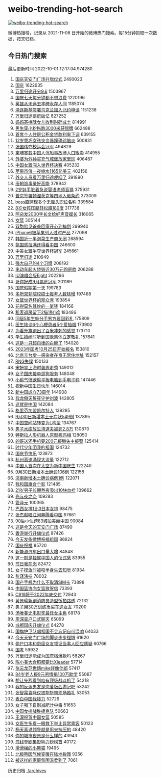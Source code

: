 # weibo-trending-hot-search

[![weibo-trending-hot-search](https://github.com/ameizi/weibo-trending-hot-search/actions/workflows/ci.yml/badge.svg)](https://github.com/ameizi/weibo-trending-hot-search/actions/workflows/ci.yml)

微博热搜榜，记录从 2021-11-08 日开始的微博热门搜索。每15分钟抓取一次数据，按天[归档](./archives)。

## 今日热门搜索

<!-- BEGIN --> 
最后更新时间 2022-10-01 12:17:04.974280 
1. [国庆天安门广场升旗仪式](https://s.weibo.com/weibo?q=%23%E5%9B%BD%E5%BA%86%E5%A4%A9%E5%AE%89%E9%97%A8%E5%B9%BF%E5%9C%BA%E5%8D%87%E6%97%97%E4%BB%AA%E5%BC%8F%23&t=31&band_rank=4&Refer=top) 2490023
1. [国庆](https://s.weibo.com/weibo?q=%23%E5%9B%BD%E5%BA%86%23&t=31&band_rank=1&Refer=top) 1622935
1. [万里归途开分9.6](https://s.weibo.com/weibo?q=%23%E4%B8%87%E9%87%8C%E5%BD%92%E9%80%94%E5%BC%80%E5%88%869.6%23&t=31&band_rank=2&Refer=top) 1503967
1. [国庆七天每分钟都不想浪费](https://s.weibo.com/weibo?q=%23%E5%9B%BD%E5%BA%86%E4%B8%83%E5%A4%A9%E6%AF%8F%E5%88%86%E9%92%9F%E9%83%BD%E4%B8%8D%E6%83%B3%E6%B5%AA%E8%B4%B9%23&t=31&band_rank=13&Refer=top) 1220196
1. [英雄从未远去丰碑永存人间](https://s.weibo.com/weibo?q=%23%E8%8B%B1%E9%9B%84%E4%BB%8E%E6%9C%AA%E8%BF%9C%E5%8E%BB%E4%B8%B0%E7%A2%91%E6%B0%B8%E5%AD%98%E4%BA%BA%E9%97%B4%23&t=31&band_rank=3&Refer=top) 1185074
1. [泽连斯基签署乌克兰加入北约申请](https://s.weibo.com/weibo?q=%23%E6%B3%BD%E8%BF%9E%E6%96%AF%E5%9F%BA%E7%AD%BE%E7%BD%B2%E4%B9%8C%E5%85%8B%E5%85%B0%E5%8A%A0%E5%85%A5%E5%8C%97%E7%BA%A6%E7%94%B3%E8%AF%B7%23&t=31&band_rank=4&Refer=top) 1151238
1. [万里归途票房破亿](https://s.weibo.com/weibo?q=%23%E4%B8%87%E9%87%8C%E5%BD%92%E9%80%94%E7%A5%A8%E6%88%BF%E7%A0%B4%E4%BA%BF%23&t=31&band_rank=2&Refer=top) 827252
1. [妈妈寄桃酥女儿收到时碎成土](https://s.weibo.com/weibo?q=%23%E5%A6%88%E5%A6%88%E5%AF%84%E6%A1%83%E9%85%A5%E5%A5%B3%E5%84%BF%E6%94%B6%E5%88%B0%E6%97%B6%E7%A2%8E%E6%88%90%E5%9C%9F%23&t=31&band_rank=33&Refer=top) 814991
1. [男生穿小粉拖跑3000米获银牌](https://s.weibo.com/weibo?q=%23%E7%94%B7%E7%94%9F%E7%A9%BF%E5%B0%8F%E7%B2%89%E6%8B%96%E8%B7%913000%E7%B1%B3%E8%8E%B7%E9%93%B6%E7%89%8C%23&t=31&band_rank=5&Refer=top) 662488
1. [首套个人住房公积金贷款利率下调](https://s.weibo.com/weibo?q=%23%E9%A6%96%E5%A5%97%E4%B8%AA%E4%BA%BA%E4%BD%8F%E6%88%BF%E5%85%AC%E7%A7%AF%E9%87%91%E8%B4%B7%E6%AC%BE%E5%88%A9%E7%8E%87%E4%B8%8B%E8%B0%83%23&t=31&band_rank=5&Refer=top) 639155
1. [12岁乖巧女孩突变暴躁确诊脑炎](https://s.weibo.com/weibo?q=%2312%E5%B2%81%E4%B9%96%E5%B7%A7%E5%A5%B3%E5%AD%A9%E7%AA%81%E5%8F%98%E6%9A%B4%E8%BA%81%E7%A1%AE%E8%AF%8A%E8%84%91%E7%82%8E%23&t=31&band_rank=40&Refer=top) 500831
1. [张国伟夺校运会冠军](https://s.weibo.com/weibo?q=%23%E5%BC%A0%E5%9B%BD%E4%BC%9F%E5%A4%BA%E6%A0%A1%E8%BF%90%E4%BC%9A%E5%86%A0%E5%86%9B%23&t=31&band_rank=32&Refer=top) 494829
1. [柬埔寨载中国人沉船事故涉人口贩卖](https://s.weibo.com/weibo?q=%23%E6%9F%AC%E5%9F%94%E5%AF%A8%E8%BD%BD%E4%B8%AD%E5%9B%BD%E4%BA%BA%E6%B2%89%E8%88%B9%E4%BA%8B%E6%95%85%E6%B6%89%E4%BA%BA%E5%8F%A3%E8%B4%A9%E5%8D%96%23&t=31&band_rank=41&Refer=top) 414955
1. [外婆为外孙买充气城堡放家里玩](https://s.weibo.com/weibo?q=%23%E5%A4%96%E5%A9%86%E4%B8%BA%E5%A4%96%E5%AD%99%E4%B9%B0%E5%85%85%E6%B0%94%E5%9F%8E%E5%A0%A1%E6%94%BE%E5%AE%B6%E9%87%8C%E7%8E%A9%23&t=31&band_rank=6&Refer=top) 406487
1. [中国女篮闯入世界杯决赛](https://s.weibo.com/weibo?q=%23%E4%B8%AD%E5%9B%BD%E5%A5%B3%E7%AF%AE%E9%97%AF%E5%85%A5%E4%B8%96%E7%95%8C%E6%9D%AF%E5%86%B3%E8%B5%9B%23&t=31&band_rank=7&Refer=top) 405232
1. [苹果市值一夜缩水1165亿美元](https://s.weibo.com/weibo?q=%23%E8%8B%B9%E6%9E%9C%E5%B8%82%E5%80%BC%E4%B8%80%E5%A4%9C%E7%BC%A9%E6%B0%B41165%E4%BA%BF%E7%BE%8E%E5%85%83%23&t=31&band_rank=33&Refer=top) 402156
1. [外交人员看万里归途哽咽了](https://s.weibo.com/weibo?q=%23%E5%A4%96%E4%BA%A4%E4%BA%BA%E5%91%98%E7%9C%8B%E4%B8%87%E9%87%8C%E5%BD%92%E9%80%94%E5%93%BD%E5%92%BD%E4%BA%86%23&t=31&band_rank=8&Refer=top) 391890
1. [唐朝诡事录好高能](https://s.weibo.com/weibo?q=%23%E5%94%90%E6%9C%9D%E8%AF%A1%E4%BA%8B%E5%BD%95%E5%A5%BD%E9%AB%98%E8%83%BD%23&t=31&band_rank=12&Refer=top) 378942
1. [2岁娃手脏着急说婴语老师盲猜](https://s.weibo.com/weibo?q=%232%E5%B2%81%E5%A8%83%E6%89%8B%E8%84%8F%E7%9D%80%E6%80%A5%E8%AF%B4%E5%A9%B4%E8%AF%AD%E8%80%81%E5%B8%88%E7%9B%B2%E7%8C%9C%23&t=31&band_rank=9&Refer=top) 375931
1. [普京签署顿涅茨克等四地入俄条约](https://s.weibo.com/weibo?q=%23%E6%99%AE%E4%BA%AC%E7%AD%BE%E7%BD%B2%E9%A1%BF%E6%B6%85%E8%8C%A8%E5%85%8B%E7%AD%89%E5%9B%9B%E5%9C%B0%E5%85%A5%E4%BF%84%E6%9D%A1%E7%BA%A6%23&t=31&band_rank=10&Refer=top) 373009
1. [boss直聘现多个无厘头职位名称](https://s.weibo.com/weibo?q=%23boss%E7%9B%B4%E8%81%98%E7%8E%B0%E5%A4%9A%E4%B8%AA%E6%97%A0%E5%8E%98%E5%A4%B4%E8%81%8C%E4%BD%8D%E5%90%8D%E7%A7%B0%23&t=31&band_rank=49&Refer=top) 339584
1. [8岁女孩压腿轻松超180度](https://s.weibo.com/weibo?q=%238%E5%B2%81%E5%A5%B3%E5%AD%A9%E5%8E%8B%E8%85%BF%E8%BD%BB%E6%9D%BE%E8%B6%85180%E5%BA%A6%23&t=31&band_rank=16&Refer=top) 317738
1. [阿朵发2000字长文给好声音蝶长](https://s.weibo.com/weibo?q=%23%E9%98%BF%E6%9C%B5%E5%8F%912000%E5%AD%97%E9%95%BF%E6%96%87%E7%BB%99%E5%A5%BD%E5%A3%B0%E9%9F%B3%E8%9D%B6%E9%95%BF%23&t=31&band_rank=11&Refer=top) 316065
1. [女篮](https://s.weibo.com/weibo?q=%E5%A5%B3%E7%AF%AE&t=31&band_rank=35&Refer=top) 305144
1. [双胞胎见爸爸回家开心到摔倒](https://s.weibo.com/weibo?q=%23%E5%8F%8C%E8%83%9E%E8%83%8E%E8%A7%81%E7%88%B8%E7%88%B8%E5%9B%9E%E5%AE%B6%E5%BC%80%E5%BF%83%E5%88%B0%E6%91%94%E5%80%92%23&t=31&band_rank=31&Refer=top) 299940
1. [iPhone6被苹果列入过时产品](https://s.weibo.com/weibo?q=%23iPhone6%E8%A2%AB%E8%8B%B9%E6%9E%9C%E5%88%97%E5%85%A5%E8%BF%87%E6%97%B6%E4%BA%A7%E5%93%81%23&t=31&band_rank=11&Refer=top) 277098
1. [韩国近一半泡菜生产商关闭](https://s.weibo.com/weibo?q=%23%E9%9F%A9%E5%9B%BD%E8%BF%91%E4%B8%80%E5%8D%8A%E6%B3%A1%E8%8F%9C%E7%94%9F%E4%BA%A7%E5%95%86%E5%85%B3%E9%97%AD%23&t=31&band_rank=12&Refer=top) 268594
1. [氛围感拉满还得看中国](https://s.weibo.com/weibo?q=%23%E6%B0%9B%E5%9B%B4%E6%84%9F%E6%8B%89%E6%BB%A1%E8%BF%98%E5%BE%97%E7%9C%8B%E4%B8%AD%E5%9B%BD%23&t=31&band_rank=15&Refer=top) 246600
1. [中美女篮争夺世界杯冠军](https://s.weibo.com/weibo?q=%23%E4%B8%AD%E7%BE%8E%E5%A5%B3%E7%AF%AE%E4%BA%89%E5%A4%BA%E4%B8%96%E7%95%8C%E6%9D%AF%E5%86%A0%E5%86%9B%23&t=31&band_rank=24&Refer=top) 245661
1. [万里归途](https://s.weibo.com/weibo?q=%E4%B8%87%E9%87%8C%E5%BD%92%E9%80%94&t=31&band_rank=14&Refer=top) 210949
1. [强大自己的4个习惯](https://s.weibo.com/weibo?q=%23%E5%BC%BA%E5%A4%A7%E8%87%AA%E5%B7%B1%E7%9A%844%E4%B8%AA%E4%B9%A0%E6%83%AF%23&t=31&band_rank=45&Refer=top) 208192
1. [电动车起火烧毁近30万元购房款](https://s.weibo.com/weibo?q=%23%E7%94%B5%E5%8A%A8%E8%BD%A6%E8%B5%B7%E7%81%AB%E7%83%A7%E6%AF%81%E8%BF%9130%E4%B8%87%E5%85%83%E8%B4%AD%E6%88%BF%E6%AC%BE%23&t=31&band_rank=49&Refer=top) 206288
1. [IU演唱会版Eight](https://s.weibo.com/weibo?q=%23IU%E6%BC%94%E5%94%B1%E4%BC%9A%E7%89%88Eight%23&t=31&band_rank=17&Refer=top) 202296
1. [哥你好成9月票房冠军](https://s.weibo.com/weibo?q=%23%E5%93%A5%E4%BD%A0%E5%A5%BD%E6%88%909%E6%9C%88%E7%A5%A8%E6%88%BF%E5%86%A0%E5%86%9B%23&t=31&band_rank=18&Refer=top) 201189
1. [国庆假期第一天](https://s.weibo.com/weibo?q=%23%E5%9B%BD%E5%BA%86%E5%81%87%E6%9C%9F%E7%AC%AC%E4%B8%80%E5%A4%A9%23&t=31&band_rank=15&Refer=top) 199783
1. [多所双非院校硕士报考人数猛增](https://s.weibo.com/weibo?q=%23%E5%A4%9A%E6%89%80%E5%8F%8C%E9%9D%9E%E9%99%A2%E6%A0%A1%E7%A1%95%E5%A3%AB%E6%8A%A5%E8%80%83%E4%BA%BA%E6%95%B0%E7%8C%9B%E5%A2%9E%23&t=31&band_rank=15&Refer=top) 197488
1. [女篮世界杯的观众席](https://s.weibo.com/weibo?q=%23%E5%A5%B3%E7%AF%AE%E4%B8%96%E7%95%8C%E6%9D%AF%E7%9A%84%E8%A7%82%E4%BC%97%E5%B8%AD%23&t=31&band_rank=44&Refer=top) 193854
1. [花得莫名其妙的一笔钱](https://s.weibo.com/weibo?q=%23%E8%8A%B1%E5%BE%97%E8%8E%AB%E5%90%8D%E5%85%B6%E5%A6%99%E7%9A%84%E4%B8%80%E7%AC%94%E9%92%B1%23&t=31&band_rank=38&Refer=top) 184166
1. [租客退房留下2猫1狗1鸡](https://s.weibo.com/weibo?q=%23%E7%A7%9F%E5%AE%A2%E9%80%80%E6%88%BF%E7%95%99%E4%B8%8B2%E7%8C%AB1%E7%8B%971%E9%B8%A1%23&t=31&band_rank=21&Refer=top) 183486
1. [同居5年生娃分手男方要回彩礼](https://s.weibo.com/weibo?q=%23%E5%90%8C%E5%B1%855%E5%B9%B4%E7%94%9F%E5%A8%83%E5%88%86%E6%89%8B%E7%94%B7%E6%96%B9%E8%A6%81%E5%9B%9E%E5%BD%A9%E7%A4%BC%23&t=31&band_rank=22&Refer=top) 175809
1. [医生接诊6个心梗患者5个爱抽烟](https://s.weibo.com/weibo?q=%23%E5%8C%BB%E7%94%9F%E6%8E%A5%E8%AF%8A6%E4%B8%AA%E5%BF%83%E6%A2%97%E6%82%A3%E8%80%855%E4%B8%AA%E7%88%B1%E6%8A%BD%E7%83%9F%23&t=31&band_rank=31&Refer=top) 173900
1. [为看升旗跑出了百米冲刺的感觉](https://s.weibo.com/weibo?q=%23%E4%B8%BA%E7%9C%8B%E5%8D%87%E6%97%97%E8%B7%91%E5%87%BA%E4%BA%86%E7%99%BE%E7%B1%B3%E5%86%B2%E5%88%BA%E7%9A%84%E6%84%9F%E8%A7%89%23&t=31&band_rank=24&Refer=top) 173710
1. [学生嬉闹时听到国歌集体立定敬礼](https://s.weibo.com/weibo?q=%23%E5%AD%A6%E7%94%9F%E5%AC%89%E9%97%B9%E6%97%B6%E5%90%AC%E5%88%B0%E5%9B%BD%E6%AD%8C%E9%9B%86%E4%BD%93%E7%AB%8B%E5%AE%9A%E6%95%AC%E7%A4%BC%23&t=31&band_rank=10&Refer=top) 157641
1. [这是一只超自律的白鲸了](https://s.weibo.com/weibo?q=%23%E8%BF%99%E6%98%AF%E4%B8%80%E5%8F%AA%E8%B6%85%E8%87%AA%E5%BE%8B%E7%9A%84%E7%99%BD%E9%B2%B8%E4%BA%86%23&t=31&band_rank=17&Refer=top) 154028
1. [2023年国考10月25日开始报名](https://s.weibo.com/weibo?q=%232023%E5%B9%B4%E5%9B%BD%E8%80%8310%E6%9C%8825%E6%97%A5%E5%BC%80%E5%A7%8B%E6%8A%A5%E5%90%8D%23&t=31&band_rank=18&Refer=top) 153810
1. [北京丰台增一感染者在京无常住地址](https://s.weibo.com/weibo?q=%23%E5%8C%97%E4%BA%AC%E4%B8%B0%E5%8F%B0%E5%A2%9E%E4%B8%80%E6%84%9F%E6%9F%93%E8%80%85%E5%9C%A8%E4%BA%AC%E6%97%A0%E5%B8%B8%E4%BD%8F%E5%9C%B0%E5%9D%80%23&t=31&band_rank=12&Refer=top) 152157
1. [RNG失误](https://s.weibo.com/weibo?q=%23RNG%E5%A4%B1%E8%AF%AF%23&t=31&band_rank=19&Refer=top) 150133
1. [宋妍霏上海时装周走秀](https://s.weibo.com/weibo?q=%23%E5%AE%8B%E5%A6%8D%E9%9C%8F%E4%B8%8A%E6%B5%B7%E6%97%B6%E8%A3%85%E5%91%A8%E8%B5%B0%E7%A7%80%23&t=31&band_rank=20&Refer=top) 149012
1. [女子国庆接单遛狗服务](https://s.weibo.com/weibo?q=%23%E5%A5%B3%E5%AD%90%E5%9B%BD%E5%BA%86%E6%8E%A5%E5%8D%95%E9%81%9B%E7%8B%97%E6%9C%8D%E5%8A%A1%23&t=31&band_rank=14&Refer=top) 148048
1. [小偷气愤欲偷平板电脑到手电子秤](https://s.weibo.com/weibo?q=%23%E5%B0%8F%E5%81%B7%E6%B0%94%E6%84%A4%E6%AC%B2%E5%81%B7%E5%B9%B3%E6%9D%BF%E7%94%B5%E8%84%91%E5%88%B0%E6%89%8B%E7%94%B5%E5%AD%90%E7%A7%A4%23&t=31&band_rank=23&Refer=top) 147446
1. [祝新中国生日快乐](https://s.weibo.com/weibo?q=%23%E7%A5%9D%E6%96%B0%E4%B8%AD%E5%9B%BD%E7%94%9F%E6%97%A5%E5%BF%AB%E4%B9%90%23&t=31&band_rank=20&Refer=top) 146014
1. [新中国成立73周年](https://s.weibo.com/weibo?q=%23%E6%96%B0%E4%B8%AD%E5%9B%BD%E6%88%90%E7%AB%8B73%E5%91%A8%E5%B9%B4%23&t=31&band_rank=24&Refer=top) 144908
1. [我龙傲天誓死守护刘波](https://s.weibo.com/weibo?q=%23%E6%88%91%E9%BE%99%E5%82%B2%E5%A4%A9%E8%AA%93%E6%AD%BB%E5%AE%88%E6%8A%A4%E5%88%98%E6%B3%A2%23&t=31&band_rank=15&Refer=top) 142805
1. [这就是中国](https://s.weibo.com/weibo?q=%23%E8%BF%99%E5%B0%B1%E6%98%AF%E4%B8%AD%E5%9B%BD%23&t=31&band_rank=27&Refer=top) 142084
1. [格里芬加盟凯尔特人](https://s.weibo.com/weibo?q=%23%E6%A0%BC%E9%87%8C%E8%8A%AC%E5%8A%A0%E7%9B%9F%E5%87%AF%E5%B0%94%E7%89%B9%E4%BA%BA%23&t=31&band_rank=29&Refer=top) 139295
1. [9月30日新增本土无症状549例](https://s.weibo.com/weibo?q=%239%E6%9C%8830%E6%97%A5%E6%96%B0%E5%A2%9E%E6%9C%AC%E5%9C%9F%E6%97%A0%E7%97%87%E7%8A%B6549%E4%BE%8B%23&t=31&band_rank=18&Refer=top) 137895
1. [中国空间站转变为L构型](https://s.weibo.com/weibo?q=%23%E4%B8%AD%E5%9B%BD%E7%A9%BA%E9%97%B4%E7%AB%99%E8%BD%AC%E5%8F%98%E4%B8%BAL%E6%9E%84%E5%9E%8B%23&t=31&band_rank=20&Refer=top) 134767
1. [男子水库放生清道夫被罚2.8万](https://s.weibo.com/weibo?q=%23%E7%94%B7%E5%AD%90%E6%B0%B4%E5%BA%93%E6%94%BE%E7%94%9F%E6%B8%85%E9%81%93%E5%A4%AB%E8%A2%AB%E7%BD%9A2.8%E4%B8%87%23&t=31&band_rank=25&Refer=top) 130870
1. [特斯拉人形机器人原型机亮相](https://s.weibo.com/weibo?q=%23%E7%89%B9%E6%96%AF%E6%8B%89%E4%BA%BA%E5%BD%A2%E6%9C%BA%E5%99%A8%E4%BA%BA%E5%8E%9F%E5%9E%8B%E6%9C%BA%E4%BA%AE%E7%9B%B8%23&t=31&band_rank=23&Refer=top) 128050
1. [的哥送还手机要200元报酬失主报警](https://s.weibo.com/weibo?q=%23%E7%9A%84%E5%93%A5%E9%80%81%E8%BF%98%E6%89%8B%E6%9C%BA%E8%A6%81200%E5%85%83%E6%8A%A5%E9%85%AC%E5%A4%B1%E4%B8%BB%E6%8A%A5%E8%AD%A6%23&t=31&band_rank=26&Refer=top) 125414
1. [时代少年团我的祖国](https://s.weibo.com/weibo?q=%23%E6%97%B6%E4%BB%A3%E5%B0%91%E5%B9%B4%E5%9B%A2%E6%88%91%E7%9A%84%E7%A5%96%E5%9B%BD%23&t=31&band_rank=25&Refer=top) 124732
1. [国庆节快乐](https://s.weibo.com/weibo?q=%23%E5%9B%BD%E5%BA%86%E8%8A%82%E5%BF%AB%E4%B9%90%23&t=31&band_rank=31&Refer=top) 123873
1. [杭州高速涌现大流量](https://s.weibo.com/weibo?q=%23%E6%9D%AD%E5%B7%9E%E9%AB%98%E9%80%9F%E6%B6%8C%E7%8E%B0%E5%A4%A7%E6%B5%81%E9%87%8F%23&t=31&band_rank=48&Refer=top) 122712
1. [中国人首次在太空为新中国庆生](https://s.weibo.com/weibo?q=%23%E4%B8%AD%E5%9B%BD%E4%BA%BA%E9%A6%96%E6%AC%A1%E5%9C%A8%E5%A4%AA%E7%A9%BA%E4%B8%BA%E6%96%B0%E4%B8%AD%E5%9B%BD%E5%BA%86%E7%94%9F%23&t=31&band_rank=27&Refer=top) 122240
1. [9月30日新增本土确诊106例](https://s.weibo.com/weibo?q=%239%E6%9C%8830%E6%97%A5%E6%96%B0%E5%A2%9E%E6%9C%AC%E5%9C%9F%E7%A1%AE%E8%AF%8A106%E4%BE%8B%23&t=31&band_rank=28&Refer=top) 122158
1. [济南新增本土确诊病例1例](https://s.weibo.com/weibo?q=%E6%B5%8E%E5%8D%97%E6%96%B0%E5%A2%9E%E6%9C%AC%E5%9C%9F%E7%A1%AE%E8%AF%8A%E7%97%85%E4%BE%8B1%E4%BE%8B&t=31&band_rank=29&Refer=top) 122071
1. [我和国旗合个影](https://s.weibo.com/weibo?q=%23%E6%88%91%E5%92%8C%E5%9B%BD%E6%97%97%E5%90%88%E4%B8%AA%E5%BD%B1%23&t=31&band_rank=27&Refer=top) 121485
1. [21岁男子长期熬夜吸出10块血栓](https://s.weibo.com/weibo?q=%2321%E5%B2%81%E7%94%B7%E5%AD%90%E9%95%BF%E6%9C%9F%E7%86%AC%E5%A4%9C%E5%90%B8%E5%87%BA10%E5%9D%97%E8%A1%80%E6%A0%93%23&t=31&band_rank=29&Refer=top) 109662
1. [光与夜之恋](https://s.weibo.com/weibo?q=%23%E5%85%89%E4%B8%8E%E5%A4%9C%E4%B9%8B%E6%81%8B%23&t=31&band_rank=28&Refer=top) 109283
1. [管泽元](https://s.weibo.com/weibo?q=%E7%AE%A1%E6%B3%BD%E5%85%83&t=31&band_rank=33&Refer=top) 100365
1. [巴西女排1比3日本女排](https://s.weibo.com/weibo?q=%23%E5%B7%B4%E8%A5%BF%E5%A5%B3%E6%8E%921%E6%AF%943%E6%97%A5%E6%9C%AC%E5%A5%B3%E6%8E%92%23&t=31&band_rank=30&Refer=top) 98475
1. [张杰献唱江河奔腾看中国](https://s.weibo.com/weibo?q=%23%E5%BC%A0%E6%9D%B0%E7%8C%AE%E5%94%B1%E6%B1%9F%E6%B2%B3%E5%A5%94%E8%85%BE%E7%9C%8B%E4%B8%AD%E5%9B%BD%23&t=31&band_rank=34&Refer=top) 97661
1. [90后小伙跨83城拍美丽中国](https://s.weibo.com/weibo?q=%2390%E5%90%8E%E5%B0%8F%E4%BC%99%E8%B7%A883%E5%9F%8E%E6%8B%8D%E7%BE%8E%E4%B8%BD%E4%B8%AD%E5%9B%BD%23&t=31&band_rank=38&Refer=top) 90084
1. [这是今天的天安门广场](https://s.weibo.com/weibo?q=%23%E8%BF%99%E6%98%AF%E4%BB%8A%E5%A4%A9%E7%9A%84%E5%A4%A9%E5%AE%89%E9%97%A8%E5%B9%BF%E5%9C%BA%23&t=31&band_rank=40&Refer=top) 87490
1. [香港举行升旗仪式](https://s.weibo.com/weibo?q=%23%E9%A6%99%E6%B8%AF%E4%B8%BE%E8%A1%8C%E5%8D%87%E6%97%97%E4%BB%AA%E5%BC%8F%23&t=31&band_rank=37&Refer=top) 87426
1. [今天发条微博祝福祖国](https://s.weibo.com/weibo?q=%23%E4%BB%8A%E5%A4%A9%E5%8F%91%E6%9D%A1%E5%BE%AE%E5%8D%9A%E7%A5%9D%E7%A6%8F%E7%A5%96%E5%9B%BD%23&t=31&band_rank=37&Refer=top) 86924
1. [国庆祝福](https://s.weibo.com/weibo?q=%E5%9B%BD%E5%BA%86%E7%A5%9D%E7%A6%8F&t=31&band_rank=41&Refer=top) 85720
1. [新能源汽车出口量大增](https://s.weibo.com/weibo?q=%23%E6%96%B0%E8%83%BD%E6%BA%90%E6%B1%BD%E8%BD%A6%E5%87%BA%E5%8F%A3%E9%87%8F%E5%A4%A7%E5%A2%9E%23&t=31&band_rank=50&Refer=top) 84848
1. [这一刻是独属中国人的仪式感](https://s.weibo.com/weibo?q=%23%E8%BF%99%E4%B8%80%E5%88%BB%E6%98%AF%E7%8B%AC%E5%B1%9E%E4%B8%AD%E5%9B%BD%E4%BA%BA%E7%9A%84%E4%BB%AA%E5%BC%8F%E6%84%9F%23&t=31&band_rank=39&Refer=top) 83955
1. [节日我在岗](https://s.weibo.com/weibo?q=%23%E8%8A%82%E6%97%A5%E6%88%91%E5%9C%A8%E5%B2%97%23&t=31&band_rank=40&Refer=top) 82472
1. [女子摸鱼时被咬半身失去知觉](https://s.weibo.com/weibo?q=%23%E5%A5%B3%E5%AD%90%E6%91%B8%E9%B1%BC%E6%97%B6%E8%A2%AB%E5%92%AC%E5%8D%8A%E8%BA%AB%E5%A4%B1%E5%8E%BB%E7%9F%A5%E8%A7%89%23&t=31&band_rank=32&Refer=top) 81934
1. [张译演技](https://s.weibo.com/weibo?q=%E5%BC%A0%E8%AF%91%E6%BC%94%E6%8A%80&t=31&band_rank=42&Refer=top) 78002
1. [国产手机为什么不取消SIM卡](https://s.weibo.com/weibo?q=%23%E5%9B%BD%E4%BA%A7%E6%89%8B%E6%9C%BA%E4%B8%BA%E4%BB%80%E4%B9%88%E4%B8%8D%E5%8F%96%E6%B6%88SIM%E5%8D%A1%23&t=31&band_rank=34&Refer=top) 73898
1. [中国篮协向女篮致贺信](https://s.weibo.com/weibo?q=%23%E4%B8%AD%E5%9B%BD%E7%AF%AE%E5%8D%8F%E5%90%91%E5%A5%B3%E7%AF%AE%E8%87%B4%E8%B4%BA%E4%BF%A1%23&t=31&band_rank=35&Refer=top) 73393
1. [C919将于2022年底交付](https://s.weibo.com/weibo?q=%23C919%E5%B0%86%E4%BA%8E2022%E5%B9%B4%E5%BA%95%E4%BA%A4%E4%BB%98%23&t=31&band_rank=36&Refer=top) 72943
1. [黄景瑜新剧消防员造型饭拍路透](https://s.weibo.com/weibo?q=%23%E9%BB%84%E6%99%AF%E7%91%9C%E6%96%B0%E5%89%A7%E6%B6%88%E9%98%B2%E5%91%98%E9%80%A0%E5%9E%8B%E9%A5%AD%E6%8B%8D%E8%B7%AF%E9%80%8F%23&t=31&band_rank=37&Refer=top) 72132
1. [男子用30万训练币买车送女友](https://s.weibo.com/weibo?q=%23%E7%94%B7%E5%AD%90%E7%94%A830%E4%B8%87%E8%AE%AD%E7%BB%83%E5%B8%81%E4%B9%B0%E8%BD%A6%E9%80%81%E5%A5%B3%E5%8F%8B%23&t=31&band_rank=38&Refer=top) 70200
1. [汤唯春史电影奖最佳女主角](https://s.weibo.com/weibo?q=%23%E6%B1%A4%E5%94%AF%E6%98%A5%E5%8F%B2%E7%94%B5%E5%BD%B1%E5%A5%96%E6%9C%80%E4%BD%B3%E5%A5%B3%E4%B8%BB%E8%A7%92%23&t=31&band_rank=39&Refer=top) 68178
1. [周深查户口式聊天](https://s.weibo.com/weibo?q=%23%E5%91%A8%E6%B7%B1%E6%9F%A5%E6%88%B7%E5%8F%A3%E5%BC%8F%E8%81%8A%E5%A4%A9%23&t=31&band_rank=40&Refer=top) 65099
1. [成都国庆升旗仪式](https://s.weibo.com/weibo?q=%23%E6%88%90%E9%83%BD%E5%9B%BD%E5%BA%86%E5%8D%87%E6%97%97%E4%BB%AA%E5%BC%8F%23&t=31&band_rank=41&Refer=top) 64278
1. [国旗护卫队唱祖国不会忘记自带混响](https://s.weibo.com/weibo?q=%23%E5%9B%BD%E6%97%97%E6%8A%A4%E5%8D%AB%E9%98%9F%E5%94%B1%E7%A5%96%E5%9B%BD%E4%B8%8D%E4%BC%9A%E5%BF%98%E8%AE%B0%E8%87%AA%E5%B8%A6%E6%B7%B7%E5%93%8D%23&t=31&band_rank=42&Refer=top) 64033
1. [今天天安门广场的脚步步步铿锵](https://s.weibo.com/weibo?q=%23%E4%BB%8A%E5%A4%A9%E5%A4%A9%E5%AE%89%E9%97%A8%E5%B9%BF%E5%9C%BA%E7%9A%84%E8%84%9A%E6%AD%A5%E6%AD%A5%E6%AD%A5%E9%93%BF%E9%94%B5%23&t=31&band_rank=47&Refer=top) 61620
1. [偷户口本和患癌女友领证当事人回应质疑](https://s.weibo.com/weibo?q=%23%E5%81%B7%E6%88%B7%E5%8F%A3%E6%9C%AC%E5%92%8C%E6%82%A3%E7%99%8C%E5%A5%B3%E5%8F%8B%E9%A2%86%E8%AF%81%E5%BD%93%E4%BA%8B%E4%BA%BA%E5%9B%9E%E5%BA%94%E8%B4%A8%E7%96%91%23&t=31&band_rank=43&Refer=top) 60766
1. [国考](https://s.weibo.com/weibo?q=%23%E5%9B%BD%E8%80%83%23&t=31&band_rank=48&Refer=top) 59932
1. [万里归途能成为国庆档爆款吗](https://s.weibo.com/weibo?q=%23%E4%B8%87%E9%87%8C%E5%BD%92%E9%80%94%E8%83%BD%E6%88%90%E4%B8%BA%E5%9B%BD%E5%BA%86%E6%A1%A3%E7%88%86%E6%AC%BE%E5%90%97%23&t=31&band_rank=41&Refer=top) 58267
1. [陈小春大合照都要比Xleader](https://s.weibo.com/weibo?q=%E9%99%88%E5%B0%8F%E6%98%A5%E5%A4%A7%E5%90%88%E7%85%A7%E9%83%BD%E8%A6%81%E6%AF%94Xleader&t=31&band_rank=43&Refer=top) 57714
1. [张云龙范世錡mike好像伴郎](https://s.weibo.com/weibo?q=%23%E5%BC%A0%E4%BA%91%E9%BE%99%E8%8C%83%E4%B8%96%E9%8C%A1mike%E5%A5%BD%E5%83%8F%E4%BC%B4%E9%83%8E%23&t=31&band_rank=42&Refer=top) 57417
1. [84岁老人报9元恩情捐100万助学](https://s.weibo.com/weibo?q=%2384%E5%B2%81%E8%80%81%E4%BA%BA%E6%8A%A59%E5%85%83%E6%81%A9%E6%83%85%E6%8D%90100%E4%B8%87%E5%8A%A9%E5%AD%A6%23&t=31&band_rank=44&Refer=top) 55087
1. [想让先烈看到咱有顶级战斗机了](https://s.weibo.com/weibo?q=%23%E6%83%B3%E8%AE%A9%E5%85%88%E7%83%88%E7%9C%8B%E5%88%B0%E5%92%B1%E6%9C%89%E9%A1%B6%E7%BA%A7%E6%88%98%E6%96%97%E6%9C%BA%E4%BA%86%23&t=31&band_rank=50&Refer=top) 54218
1. [我的反派男友是恋爱版西游记吧](https://s.weibo.com/weibo?q=%23%E6%88%91%E7%9A%84%E5%8F%8D%E6%B4%BE%E7%94%B7%E5%8F%8B%E6%98%AF%E6%81%8B%E7%88%B1%E7%89%88%E8%A5%BF%E6%B8%B8%E8%AE%B0%E5%90%A7%23&t=31&band_rank=45&Refer=top) 53242
1. [张智霖袁咏仪披荆斩棘现场婚礼](https://s.weibo.com/weibo?q=%23%E5%BC%A0%E6%99%BA%E9%9C%96%E8%A2%81%E5%92%8F%E4%BB%AA%E6%8A%AB%E8%8D%86%E6%96%A9%E6%A3%98%E7%8E%B0%E5%9C%BA%E5%A9%9A%E7%A4%BC%23&t=31&band_rank=46&Refer=top) 53053
1. [表白中国我接力](https://s.weibo.com/weibo?q=%23%E8%A1%A8%E7%99%BD%E4%B8%AD%E5%9B%BD%E6%88%91%E6%8E%A5%E5%8A%9B%23&t=31&band_rank=49&Refer=top) 52729
1. [女子喝下自制减肥汁中毒](https://s.weibo.com/weibo?q=%23%E5%A5%B3%E5%AD%90%E5%96%9D%E4%B8%8B%E8%87%AA%E5%88%B6%E5%87%8F%E8%82%A5%E6%B1%81%E4%B8%AD%E6%AF%92%23&t=31&band_rank=47&Refer=top) 51653
1. [中国女排战胜捷克队](https://s.weibo.com/weibo?q=%23%E4%B8%AD%E5%9B%BD%E5%A5%B3%E6%8E%92%E6%88%98%E8%83%9C%E6%8D%B7%E5%85%8B%E9%98%9F%23&t=31&band_rank=48&Refer=top) 50663
1. [王濛祝贺中国女篮](https://s.weibo.com/weibo?q=%23%E7%8E%8B%E6%BF%9B%E7%A5%9D%E8%B4%BA%E4%B8%AD%E5%9B%BD%E5%A5%B3%E7%AF%AE%23&t=31&band_rank=49&Refer=top) 50585
1. [女医生多看一眼救下举止异常乘客](https://s.weibo.com/weibo?q=%23%E5%A5%B3%E5%8C%BB%E7%94%9F%E5%A4%9A%E7%9C%8B%E4%B8%80%E7%9C%BC%E6%95%91%E4%B8%8B%E4%B8%BE%E6%AD%A2%E5%BC%82%E5%B8%B8%E4%B9%98%E5%AE%A2%23&t=31&band_rank=50&Refer=top) 50123
1. [杨天真说领导就是用来抗压的](https://s.weibo.com/weibo?q=%23%E6%9D%A8%E5%A4%A9%E7%9C%9F%E8%AF%B4%E9%A2%86%E5%AF%BC%E5%B0%B1%E6%98%AF%E7%94%A8%E6%9D%A5%E6%8A%97%E5%8E%8B%E7%9A%84%23&t=31&band_rank=36&Refer=top) 48420
1. [你的城市夜景是什么样的](https://s.weibo.com/weibo?q=%23%E4%BD%A0%E7%9A%84%E5%9F%8E%E5%B8%82%E5%A4%9C%E6%99%AF%E6%98%AF%E4%BB%80%E4%B9%88%E6%A0%B7%E7%9A%84%23&t=31&band_rank=40&Refer=top) 43943
1. [底线登剧集影响力榜榜首](https://s.weibo.com/weibo?q=%23%E5%BA%95%E7%BA%BF%E7%99%BB%E5%89%A7%E9%9B%86%E5%BD%B1%E5%93%8D%E5%8A%9B%E6%A6%9C%E6%A6%9C%E9%A6%96%23&t=31&band_rank=43&Refer=top) 40172
1. [滑滑梯的小熊猫](https://s.weibo.com/weibo?q=%23%E6%BB%91%E6%BB%91%E6%A2%AF%E7%9A%84%E5%B0%8F%E7%86%8A%E7%8C%AB%23&t=31&band_rank=49&Refer=top) 19495
1. [北极熊因气候变暖在陆地挨饿](https://s.weibo.com/weibo?q=%23%E5%8C%97%E6%9E%81%E7%86%8A%E5%9B%A0%E6%B0%94%E5%80%99%E5%8F%98%E6%9A%96%E5%9C%A8%E9%99%86%E5%9C%B0%E6%8C%A8%E9%A5%BF%23&t=31&band_rank=50&Refer=top) 9256
1. [被这样的家庭氛围温柔到了](https://s.weibo.com/weibo?q=%23%E8%A2%AB%E8%BF%99%E6%A0%B7%E7%9A%84%E5%AE%B6%E5%BA%AD%E6%B0%9B%E5%9B%B4%E6%B8%A9%E6%9F%94%E5%88%B0%E4%BA%86%23&t=31&band_rank=50&Refer=top) 7061
<!-- END -->

历史归档 [./archives](./archives)

